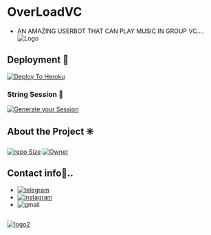 # OverLoadVC
- AN AMAZING USERBOT THAT CAN PLAY MUSIC IN GROUP VC....
![Logo](https://telegra.ph/file/3f2400fa5eeec4ba0a80d.jpg)



## Deployment 🔰

[![Deploy To Heroku](https://www.herokucdn.com/deploy/button.svg)](https://heroku.com/deploy?template=https://github.com/SUBHxTREM/OverLoadVC)

### String Session 🔰
[![Generate your Session](https://img.shields.io/badge/Replit-Click%20here%20to%20generate%20you%20String--Session-yellowgreen)](https://replit.com/@SpEcHiDe/GenerateStringSession)



## About the Project ✳️ 

[![repo Size](https://img.shields.io/github/repo-size/SUBHxTREM/OverLoadVC?style=plastic&color=red)](https://github.com/SUBHxTREM/OverLoadVC/)
[![Owner](https://img.shields.io/badge/-OWNER%20--SUBHxTREM-red)](https://github.com/SUBHxTREM)
  
## Contact info📨..
- [![telegram](https://img.shields.io/badge/Telegram-2CA5E0?style=plastic-badge&logo=telegram&logoColor=white)](https://t.me/SUBHxTREM)
- [![instagram](https://img.shields.io/badge/Instagram-E4405F?style=plastic-badge&logo=instagram&logoColor=white)](https://instagram.com/__subh_xd__?utm_medium=copy_link)
- ![gmail](https://img.shields.io/badge/Gmail-D14836?style=plastic-badge&logo=gmail&logoColor=white)

























##
[![logo2](https://telegra.ph/file/b7c57698307f51d508adb.jpg)](https://github.com/SUBHxTREM)
